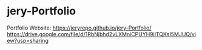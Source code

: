 # jery-Portfolio
Portfolio Website: https://jeryrepo.github.io/jery-Portfolio/
https://drive.google.com/file/d/1RbNjbhd2vLXMniCPUYH9ilTQKsI5MJUQ/view?usp=sharing
